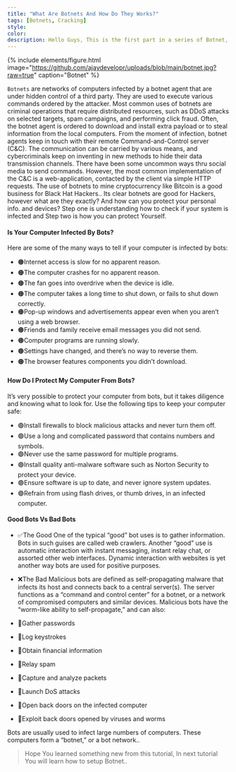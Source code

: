 ```yaml
---
title: "What Are Botnets And How Do They Works?"
tags: [Botnets, Cracking]
style: 
color: 
description: Hello Guys, This is the first part in a series of Botnet, In this part we will Discuss what actually Botnet is and how does work.
---
```



{% include elements/figure.html image="https://github.com/ajaydevelopr/uploads/blob/main/botnet.jpg?raw=true" caption="Botnet" %}

``Botnets`` are networks of computers infected by a botnet agent that are under hidden control of a third party. They are used to execute various commands ordered by the attacker. Most common uses of botnets are criminal operations that require distributed resources, such as DDoS attacks on selected targets, spam campaigns, and performing click fraud. Often, the botnet agent is ordered to download and install extra payload or to steal information from the local computers.
From the moment of infection, botnet agents keep in touch with their remote Command-and-Control server (C&C). The communication can be carried by various means, and cybercriminals keep on inventing in new methods to hide their data transmission channels. There have been some uncommon ways thru social media to send commands. However, the most common implementation of the C&C is a web-application, contacted by the client via simple HTTP requests. The use of botnets to mine cryptocurrency like Bitcoin is a good business for Black Hat Hackers..
Its clear botnets are good for Hackers, however what are they exactly? And how can you protect your personal info. and devices?
Step one is understanding how to check if your system is infected and Step two is how you can protect Yourself.


#### Is Your Computer Infected By Bots? 
Here are some of the many ways to tell if your computer is infected by bots:
* 🟠Internet access is slow for no apparent reason.
* 🟠The computer crashes for no apparent reason.
* 🟠The fan goes into overdrive when the device is idle.
* 🟠The computer takes a long time to shut down, or fails to shut down correctly.
* 🟠Pop-up windows and advertisements appear even when you aren’t using a web browser.
* 🟠Friends and family receive email messages you did not send.
* 🟠Computer programs are running slowly.
* 🟠Settings have changed, and there’s no way to reverse them.
* 🟠The browser features components you didn’t download.

#### How Do I Protect My Computer From Bots? 
It’s very possible to protect your computer from bots, but it takes diligence and knowing what to look for. Use the following tips to keep your computer safe:

* 🟣Install firewalls to block malicious attacks and never turn them off.
* 🟣Use a long and complicated password that contains numbers and symbols.
* 🟣Never use the same password for multiple programs.
* 🟣Install quality anti-malware software such as Norton Security to protect your device.
* 🟣Ensure software is up to date, and never ignore system updates.
* 🟣Refrain from using flash drives, or thumb drives, in an infected computer.


#### Good Bots Vs Bad Bots 
* ✅The Good
One of the typical “good” bot uses is to gather information. Bots in such guises are called web crawlers. Another “good” use is automatic interaction with instant messaging, instant relay chat, or assorted other web interfaces. Dynamic interaction with websites is yet another way bots are used for positive purposes.

* ❌The Bad
Malicious bots are defined as self-propagating malware that infects its host and connects back to a central server(s). The server functions as a “command and control center” for a botnet, or a network of compromised computers and similar devices. Malicious bots have the “worm-like ability to self-propagate,” and can also:

* 🔴Gather passwords
* 🔴Log keystrokes
* 🔴Obtain financial information
* 🔴Relay spam
* 🔴Capture and analyze packets
* 🔴Launch DoS attacks
* 🔴Open back doors on the infected computer
* 🔴Exploit back doors opened by viruses and worms

Bots are usually used to infect large numbers of computers. These computers form a “botnet,” or a bot network..

> Hope You learned something new from this tutorial, In next tutorial You will learn how to setup Botnet..